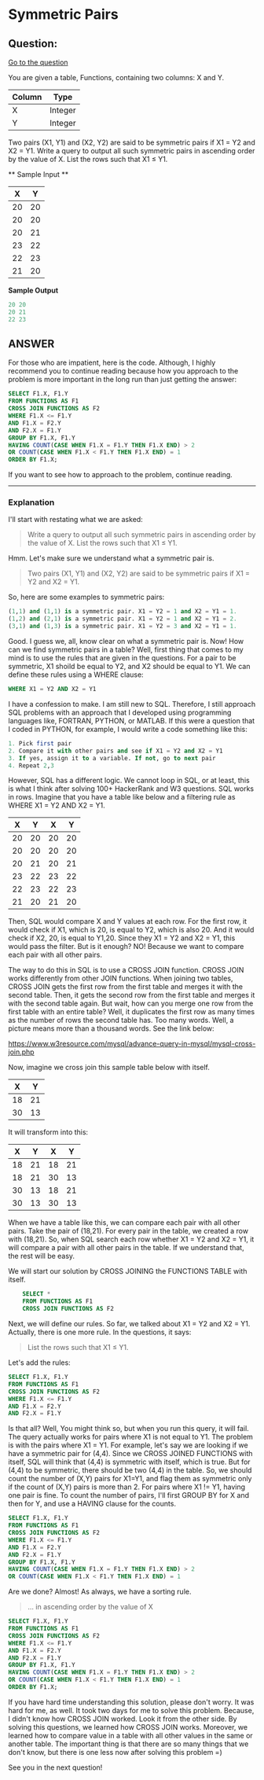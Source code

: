 # Symmetric Pairs

## Question:

[Go to the question](https://www.hackerrank.com/challenges/symmetric-pairs/problem?isFullScreen=true)

You are given a table, Functions, containing two columns: X and Y.

| Column | Type |
| --- | --- |
| X | Integer |
| Y | Integer |

Two pairs (X1, Y1) and (X2, Y2) are said to be symmetric pairs if X1 = Y2 and X2 = Y1.
Write a query to output all such symmetric pairs in ascending order by the value of X. List the rows such that X1 ≤ Y1.

** Sample Input ** 

| X| Y |
| --- | --- |
| 20 | 20 |
| 20 | 20 |
| 20 | 21 |
| 23 | 22 |
| 22 | 23 |
| 21 | 20 |

**Sample Output**

```sql
20 20
20 21
22 23
```

## ANSWER

For those who are impatient, here is the code. Although, I highly recommend you to continue reading because how you approach to the problem is more important in the long run than just getting the answer:

```sql
SELECT F1.X, F1.Y
FROM FUNCTIONS AS F1
CROSS JOIN FUNCTIONS AS F2
WHERE F1.X <= F1.Y
AND F1.X = F2.Y
AND F2.X = F1.Y
GROUP BY F1.X, F1.Y
HAVING COUNT(CASE WHEN F1.X = F1.Y THEN F1.X END) > 2
OR COUNT(CASE WHEN F1.X < F1.Y THEN F1.X END) = 1
ORDER BY F1.X;
```

If you want to see how to approach to the problem, continue reading. 

***

### Explanation

I'll start with restating what we are asked:

>Write a query to output all such symmetric pairs in ascending order by the value of X. List the rows such that X1 ≤ Y1.

Hmm. Let's make sure we understand what a symmetric pair is.

>Two pairs (X1, Y1) and (X2, Y2) are said to be symmetric pairs if X1 = Y2 and X2 = Y1.

So, here are some examples to symmetric pairs:

```sql
(1,1) and (1,1) is a symmetric pair. X1 = Y2 = 1 and X2 = Y1 = 1.
(1,2) and (2,1) is a symmetric pair. X1 = Y2 = 1 and X2 = Y1 = 2.
(3,1) and (1,3) is a symmetric pair. X1 = Y2 = 3 and X2 = Y1 = 1.
```

Good. I guess we, all, know clear on what a symmetric pair is. Now! How can we find symmetric pairs in a table? Well, first thing that comes to my mind is to use the rules that are given in the questions. For a pair to be symmetric, X1 shoild be equal to Y2, and X2 should be equal to Y1. We can define these rules using a WHERE clause:

```sql
WHERE X1 = Y2 AND X2 = Y1
```

I have a confession to make. I am still new to SQL. Therefore, I still approach SQL problems with an approach that I developed using programming languages like, FORTRAN, PYTHON, or MATLAB. If this were a question that I coded in PYTHON, for example, I would write a code something like this:

```sql
1. Pick first pair
2. Compare it with other pairs and see if X1 = Y2 and X2 = Y1
3. If yes, assign it to a variable. If not, go to next pair
4. Repeat 2,3
```

However, SQL has a different logic. We cannot loop in SQL, or at least, this is what I think after solving 100+ HackerRank and W3 questions. SQL works in rows. Imagine that you have a table like below and a filtering rule as WHERE X1 = Y2 AND X2 = Y1.

| X| Y | X | Y |
| --- | --- | --- | --- |
| 20 | 20 | 20 | 20 |
| 20 | 20 | 20 | 20 |
| 20 | 21 | 20 | 21 |
| 23 | 22 | 23 | 22 |
| 22 | 23 | 22 | 23 |
| 21 | 20 | 21 | 20 |

Then, SQL would compare X and Y values at each row. For the first row, it would check if X1, which is 20, is equal to Y2, which is also 20. And it would check if X2, 20, is equal to Y1,20. Since they X1 = Y2 and X2 = Y1, this would pass the filter. But is it enough? NO! Because we want to compare each pair with all other pairs.

The way to do this in SQL is to use a CROSS JOIN function. CROSS JOIN works differently from other JOIN functions. When joining two tables, CROSS JOIN gets the first row from the first table and merges it with the second table. Then, it gets the second row from the first table and merges it with the second table again. But wait, how can you merge one row from the first table with an entire table? Well, it duplicates the first row as many times as the number of rows the second table has. Too many words. Well, a picture means more than a thousand words. See the link below:

https://www.w3resource.com/mysql/advance-query-in-mysql/mysql-cross-join.php

Now, imagine we cross join this sample table below with itself.

| X| Y |
| --- | --- |
| 18 | 21 |
| 30 | 13 |

It will transform into this:

| X | Y | X | Y | 
| --- | --- | --- | --- |
| 18 | 21 | 18 | 21 |
| 18 | 21 | 30 | 13 |
| 30 | 13 | 18 | 21 |
| 30 | 13 | 30 | 13 | 

When we have a table like this, we can compare each pair with all other pairs. Take the pair of (18,21). For every pair in the table, we created a row with (18,21). So, when SQL search each row whether X1 = Y2 and X2 = Y1, it will compare a pair with all other pairs in the table. If we understand that, the rest will be easy.

We will start our solution by CROSS JOINING the FUNCTIONS TABLE with itself.

```sql
    SELECT *
    FROM FUNCTIONS AS F1
    CROSS JOIN FUNCTIONS AS F2
```

Next, we will define our rules. So far, we talked about X1 = Y2 and X2 = Y1. Actually, there is one more rule. In the questions, it says:

>List the rows such that X1 ≤ Y1.

Let's add the rules:

```sql
SELECT F1.X, F1.Y
FROM FUNCTIONS AS F1
CROSS JOIN FUNCTIONS AS F2
WHERE F1.X <= F1.Y
AND F1.X = F2.Y
AND F2.X = F1.Y
```

Is that all? Well, You might think so, but when you run this query, it will fail. The query actually works for pairs where X1 is not equal to Y1. The problem is with the pairs where X1 = Y1.
For example, let's say we are looking if we have a symmetric pair for (4,4). Since we CROSS JOINED FUNCTIONS with itself, SQL will think that (4,4) is symmetric with itself, which is true. But for (4,4) to be symmetric, there should be two (4,4) in the table. So, we should count the number of (X,Y) pairs for X1=Y1, and flag them as symmetric only if the count of (X,Y) pairs is more than 2.
For pairs where X1 != Y1, having one pair is fine. To count the number of pairs, I'll first GROUP BY for X and then for Y, and use a HAVING clause for the counts.

```sql
SELECT F1.X, F1.Y
FROM FUNCTIONS AS F1
CROSS JOIN FUNCTIONS AS F2
WHERE F1.X <= F1.Y
AND F1.X = F2.Y
AND F2.X = F1.Y
GROUP BY F1.X, F1.Y
HAVING COUNT(CASE WHEN F1.X = F1.Y THEN F1.X END) > 2
OR COUNT(CASE WHEN F1.X < F1.Y THEN F1.X END) = 1
```

Are we done? Almost! As always, we have a sorting rule.

> ... in ascending order by the value of X

```sql
SELECT F1.X, F1.Y
FROM FUNCTIONS AS F1
CROSS JOIN FUNCTIONS AS F2
WHERE F1.X <= F1.Y
AND F1.X = F2.Y
AND F2.X = F1.Y
GROUP BY F1.X, F1.Y
HAVING COUNT(CASE WHEN F1.X = F1.Y THEN F1.X END) > 2
OR COUNT(CASE WHEN F1.X < F1.Y THEN F1.X END) = 1
ORDER BY F1.X;
```

If you have hard time understanding this solution, please don't worry. It was hard for me, as well. It took two days for me to solve this problem. Because, I didn't know how CROSS JOIN worked. Look it from the other side. By solving this questions, we learned how CROSS JOIN works. Moreover, we learned how to compare value in a table with all other values in the same or another table. The important thing is that there are so many things that we don't know, but there is one less now after solving this problem =)

See you in the next question!